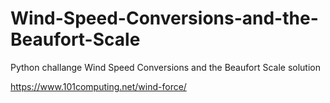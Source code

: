 # Wind-Speed-Conversions-and-the-Beaufort-Scale
Python challange Wind Speed Conversions and the Beaufort Scale solution

https://www.101computing.net/wind-force/

